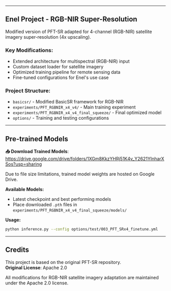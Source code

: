 
---

## Enel Project - RGB-NIR Super-Resolution

Modified version of PFT-SR adapted for 4-channel (RGB-NIR) satellite imagery super-resolution (4x upscaling).

### Key Modifications:
- Extended architecture for multispectral (RGB-NIR) input
- Custom dataset loader for satellite imagery
- Optimized training pipeline for remote sensing data
- Fine-tuned configurations for Enel's use case

### Project Structure:
- `basicsr/` - Modified BasicSR framework for RGB-NIR
- `experiments/PFT_RGBNIR_x4_v4/` - Main training experiment
- `experiments/PFT_RGBNIR_x4_v4_final_squeeze/` - Final optimized model
- `options/` - Training and testing configurations

---

## Pre-trained Models

**📥 Download Trained Models**: https://drive.google.com/drive/folders/1XGm8KkzYHRj51K4v_Y2621YInharXSos?usp=sharing

Due to file size limitations, trained model weights are hosted on Google Drive.

**Available Models:**
- Latest checkpoint and best performing models
- Place downloaded `.pth` files in `experiments/PFT_RGBNIR_x4_v4_final_squeeze/models/`

**Usage:**
```bash
python inference.py --config options/test/003_PFT_SRx4_finetune.yml
```

---

## Credits

This project is based on the original PFT-SR repository.  
**Original License**: Apache 2.0  

All modifications for RGB-NIR satellite imagery adaptation are maintained under the Apache 2.0 license.

